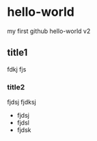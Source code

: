 # hello-world
my first github hello-world v2
## title1
fdkj
fjs
### title2
fjdsj
fjdksj

 * fjdsj
 * fjdsl
 * fjdsk
